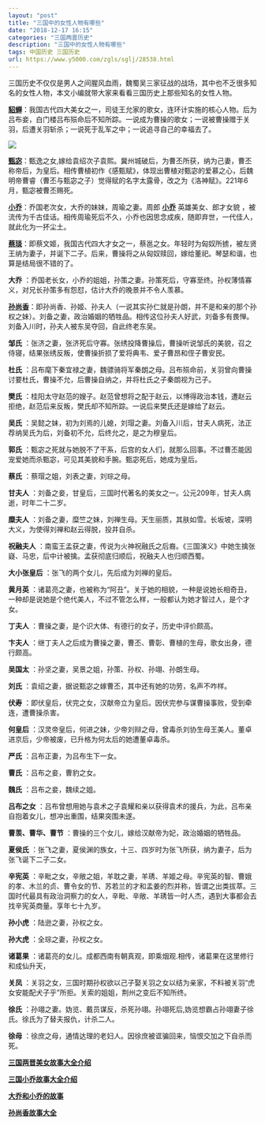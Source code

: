 ```yaml
---
layout: "post"
title: "三国中的女性人物有哪些"
date: "2018-12-17 16:15"
categories: "三国两晋历史"
description: "三国中的女性人物有哪些"
tags: 中国历史 三国历史
url: https://www.y5000.com/zgls/sglj/28538.html
---
```






三国历史不仅仅是男人之间腥风血雨，魏蜀吴三家征战的战场，其中也不乏很多知名的女性人物，本文小编就带大家来看看三国历史上那些知名的女性人物。

[**貂蝉**](https://www.y5000.com/zgls/sglj/19676.html)：我国古代四大美女之一，司徒王允家的歌女，连环计实施的核心人物。后为吕布妾，白门楼吕布殒命后不知所踪。一说成为曹操的歌女；一说被曹操赠于关羽，后遭关羽斩杀；一说死于乱军之中；一说追寻自己的幸福去了。

![](https://img.y5000.com/uploads/allimg/180208/8-1P20Q33600207.jpg)

[**甄宓**](https://www.y5000.com/zgls/sglj/23248.html)：甄逸之女,嫁给袁绍次子袁熙。冀州城破后，为曹丕所获，纳为己妻，曹丕称帝后，为皇后。相传曹植初作《感甄赋》，体现出曹植对甄宓的爱慕之心，后魏明帝曹睿（曹丕与甄宓之子）觉得赋的名字太露骨，改之为《洛神赋》。221年6月，甄宓被曹丕赐死。

[**小乔**](https://www.y5000.com/zgls/sglj/19755.html)：乔国老次女，大乔的妹妹，周瑜之妻。周郎
**[小乔](https://www.y5000.com/zgls/sglj/28542.html)** 英雄美女、郎才女貌
，被流传为千古佳话。相传周瑜死后不久，小乔也因思念成疾，随即弃世，一代佳人，就此化为一抔尘土。

[**蔡琰**](https://www.y5000.com/zgls/sglj/28541.html)：即蔡文姬，我国古代四大才女之一，蔡邕之女。年轻时为匈奴所掳，被左贤王纳为妻子，并诞下二子。后来，曹操将之从匈奴赎回，嫁给董祀。琴瑟和谐，也算是结局很不错的了。

**大乔** ：乔国老长女，小乔的姐姐，孙策之妻。孙策死后，守寡至终。孙权薄情寡义，对兄长孙策多有怨怼，估计大乔的晚景并不令人羡慕。

[**孙尚香**](https://www.y5000.com/tags/sunshangxiang/)：即孙尚香、孙姬、孙夫人（一说其实孙仁就是孙朗，并不是和亲的那个孙权之妹）。刘备之妻，政治婚姻的牺牲品。相传这位孙夫人好武，刘备多有畏惮。刘备入川时，孙夫人被东吴夺回，自此终老东吴。

**邹氏** ：张济之妻，张济死后守寡。张绣投降曹操后，曹操听说邹氏的美貌，召之侍寝，结果张绣反叛，使曹操折损了爱将典韦、爱子曹昂和侄子曹安民。

**杜氏** ：吕布麾下秦宜禄之妻，魏骠骑将军秦朗之母。吕布殒命前，关羽曾向曹操讨要杜氏，曹操不允，后曹操自纳之，并将杜氏之子秦朗视为己子。

**樊氏** ：桂阳太守赵范的嫂子。赵范曾想将之配于赵云，以博得政治本钱，遭赵云拒绝，赵范后来反叛，樊氏却不知所踪。一说后来樊氏还是嫁给了赵云。

**吴氏** ：吴懿之妹，初为刘焉的儿媳，刘瑁之妻。刘备入川后，甘夫人病死，法正荐纳吴氏为后，刘备初不允，后终允之，是之为穆皇后。

**郭氏** ：甄宓之死就与她脱不了干系，后宫的女人们，就那么回事。不过曹丕能因宠爱她而杀甄宓，可见其美貌和手腕。甄宓死后，她成为皇后。

**蔡氏** ：蔡瑁之姐，刘表之妻，刘琮之母。

**甘夫人** ：刘备之妾，甘皇后，三国时代著名的美女之一。公元209年，甘夫人病逝，时年二十二岁。

**糜夫人** ：刘备之妻，糜竺之妹，刘禅生母。天生丽质，其肤如雪。长坂坡，深明大义，为使得刘禅和赵云得脱，投井自杀。

**祝融夫人** ：南蛮王孟获之妻，传说为火神祝融氏之后裔。《三国演义》中她生擒张嶷、马忠，后中计被擒。孟获彻底归顺后，祝融夫人也归顺西蜀。

**大小张皇后** ：张飞的两个女儿，先后成为刘禅的皇后。

**黄月英** ：诸葛亮之妻，也被称为“阿丑”。关于她的相貌，一种是说她长相奇丑，一种却是说她是个绝代美人，不过不管怎么样，一般都认为她才智过人，是个才女。

**丁夫人** ：曹操之妻，是个识大体、有德行的女子，历史中评价颇高。

**卞夫人** ：继丁夫人之后成为曹操之妻，曹丕、曹彰、曹植的生母，歌女出身，德行颇高。

**吴国太** ：孙坚之妻，吴景之姐，孙策、孙权、孙翊、孙朗生母。

**刘氏** ：袁绍之妻，据说甄宓之嫁曹丕，其中还有她的功劳，名声不咋样。

**伏寿** ：即伏皇后，伏完之女，汉献帝立为皇后。因伏完参与谋曹操事败，受到牵连，遭曹操杀害。

**何皇后** ：汉灵帝皇后，何进之妹，少帝刘辩之母，曾毒杀刘协生母王美人。董卓进京后，少帝被废，已升格为何太后的她遭董卓毒杀。

**严氏** ：吕布正妻，为吕布生下一女。

**曹氏** ：吕布之妾，曹豹之女。

**魏氏** ：吕布之妾，魏续之姐。

**吕布之女** ：吕布曾想用她与袁术之子袁耀和亲以获得袁术的援兵，为此，吕布亲自抱着女儿，想冲出重围，结果突围未遂。

**曹羡、曹华、曹节** ：曹操的三个女儿，嫁给汉献帝为妃，政治婚姻的牺牲品。

**夏侯氏** ：张飞之妻，夏侯渊的族女，十三、四岁时为张飞所获，纳为妻子，后为张飞诞下二子二女。

**辛宪英**
：辛毗之女，辛敞之姐，羊耽之妻，羊琇、羊姬之母。辛宪英的智、曹娥的孝、木兰的贞、曹令女的节、苏若兰的才和孟姜的烈并称，皆谓之出类拔萃。三国时代最具有政治洞察力的女人，辛毗、辛敞、羊琇皆一时人杰，遇到大事都会去找辛宪英商量。享年七十九岁。

**孙小虎** ：陆逊之妻，孙权之女。

**孙大虎** ：全琮之妻，孙权之女。

**诸葛果** ：诸葛亮的女儿。成都西南有朝真观，即乘烟观.相传，诸葛果在这里修行和成仙升天，

**关凤** ：关羽之女，三国时期孙权欲以己子娶关羽之女以结为亲家，不料被关羽“虎女安能配犬子乎”所拒。关索的姐姐，荆州之变后不知所终。

**徐氏** ：孙翊之妻。妫览、戴员谋反，杀死孙翊。孙翊死后,妫览想霸占孙翊妻子徐氏。徐氏为了替夫报仇，计杀二人。

**徐母** ：徐庶之母，通情达理的老妇人。因徐庶被诓骗回来，恼恨交加之下自杀而死。

**[三国两晋美女故事大全介绍](https://www.y5000.com/zgls/sglj/19752.html)**

[**三国小乔故事大全介绍**](https://www.y5000.com/zgls/sglj/19777.html)

[**大乔和小乔的故事**](https://www.y5000.com/zgls/sglj/22325.html)

[**孙尚香故事大全**](https://www.y5000.com/zgls/sglj/20635.html)
